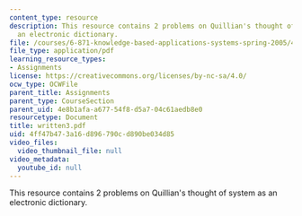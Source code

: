 ```yaml
---
content_type: resource
description: This resource contains 2 problems on Quillian's thought of system as
  an electronic dictionary.
file: /courses/6-871-knowledge-based-applications-systems-spring-2005/4ff47b473a16d896790cd890be034d85_written3.pdf
file_type: application/pdf
learning_resource_types:
- Assignments
license: https://creativecommons.org/licenses/by-nc-sa/4.0/
ocw_type: OCWFile
parent_title: Assignments
parent_type: CourseSection
parent_uid: 4e8b1afa-a677-54f8-d5a7-04c61aedb8e0
resourcetype: Document
title: written3.pdf
uid: 4ff47b47-3a16-d896-790c-d890be034d85
video_files:
  video_thumbnail_file: null
video_metadata:
  youtube_id: null
---
```

This resource contains 2 problems on Quillian's thought of system as an electronic dictionary.